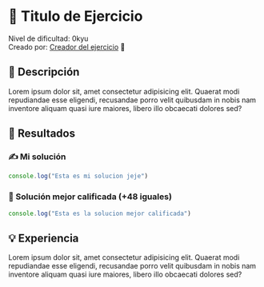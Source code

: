 # 📄 Titulo de Ejercicio

Nivel de dificultad: 0kyu <br>
Creado por: [Creador del ejercicio](#) 🚀

## 📖 Descripción

Lorem ipsum dolor sit, amet consectetur adipisicing elit. Quaerat modi repudiandae esse eligendi, recusandae porro velit quibusdam in nobis nam inventore aliquam quasi iure maiores, libero illo obcaecati dolores sed?

## 📝 Resultados

### ✍️ Mi solución

```js
console.log("Esta es mi solucion jeje")
```

### 🌟 Solución mejor calificada (+48 iguales)

```js
console.log("Esta es la solucion mejor calificada")
```

## 💡 Experiencia

Lorem ipsum dolor sit, amet consectetur adipisicing elit. Quaerat modi repudiandae esse eligendi, recusandae porro velit quibusdam in nobis nam inventore aliquam quasi iure maiores, libero illo obcaecati dolores sed?
